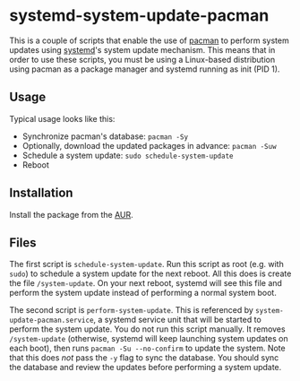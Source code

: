 # systemd-system-update-pacman

This is a couple of scripts
that enable the use of [pacman][pacman]
to perform system updates
using [systemd][systemd]'s system update mechanism.
This means that in order to use these scripts,
you must be using a Linux-based distribution
using pacman as a package manager
and systemd running as init (PID 1).

## Usage

Typical usage looks like this:

* Synchronize pacman's database: `pacman -Sy`
* Optionally, download the updated packages in advance: `pacman -Suw`
* Schedule a system update: `sudo schedule-system-update`
* Reboot

## Installation

Install the package from the [AUR][our-aur-package].

[our-aur-package]: https://aur.archlinux.org/packages/systemd-system-update-pacman/

## Files

The first script is `schedule-system-update`.
Run this script as root (e.g. with `sudo`)
to schedule a system update for the next reboot.
All this does is create the file `/system-update`.
On your next reboot,
systemd will see this file
and perform the system update
instead of performing a normal system boot.

The second script is `perform-system-update`.
This is referenced by `system-update-pacman.service`,
a systemd service unit that will be started to perform the system update.
You do not run this script manually.
It removes `/system-update`
(otherwise, systemd will keep launching system updates on each boot),
then runs `pacman -Su --no-confirm` to update the system.
Note that this does *not* pass the `-y` flag to sync the database.
You should sync the database and review the updates
before performing a system update.

[pacman]: https://www.archlinux.org/pacman/
[systemd]: https://www.freedesktop.org/wiki/Software/systemd/
